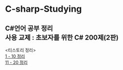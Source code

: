 # C-sharp-Studying
C#언어 공부 정리
<br>
사용 교제 : 초보자를 위한 C# 200제(2판)
------------------------------------------------------------------
<티스토리 정리>
<br>
[1 - 10 정리](https://nonamed02.tistory.com/29)
<br>
[11 - 20 정리](https://nonamed02.tistory.com/30)
